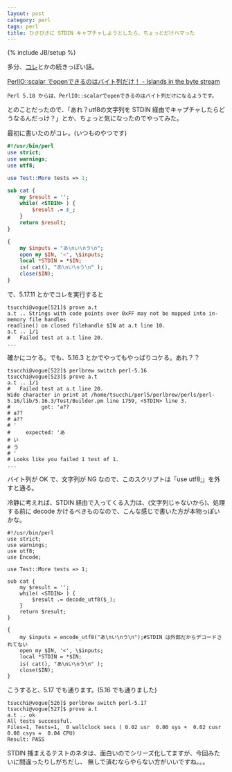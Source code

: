 ```yaml
---
layout: post
category: perl
tags: perl
title: ひさびさに STDIN キャプチャしようとしたら、ちょっとだけハマった
---
```

{% include JB/setup %}

多分、[コレ](http://d.hatena.ne.jp/tsucchi1022/20090604/1244126883)とかの続きっぽい話。

[PerlIO::scalar でopenできるのはバイト列だけ！ - Islands in the byte stream](http://d.hatena.ne.jp/gfx/20130426/1366947365)
```
Perl 5.18 からは、PerlIO::scalarでopenできるのはバイト列だけになるようです。
```

とのことだったので、「あれ？utf8の文字列を STDIN 経由でキャプチャしたらどうなるんだっけ？」とか、ちょっと気になったのでやってみた。

最初に書いたのがコレ。(いつものやつです)

```perl
#!/usr/bin/perl
use strict;
use warnings;
use utf8;

use Test::More tests => 1;

sub cat {
    my $result = '';
    while( <STDIN> ) {
        $result .= $_;
    }
    return $result;
}

{
    my $inputs = "あ\nい\nう\n";
    open my $IN, '<', \$inputs;
    local *STDIN = *$IN;
    is( cat(), "あ\nい\nう\n" );
    close($IN);
}
```

で、5.17.11 とかでコレを実行すると

```
tsucchi@vogue[521]$ prove a.t
a.t .. Strings with code points over 0xFF may not be mapped into in-memory file handles
readline() on closed filehandle $IN at a.t line 10.
a.t .. 1/1
#   Failed test at a.t line 20.
...
```

確かにコケる。でも、5.16.3 とかでやってもやっぱりコケる。あれ？？

```
tsucchi@vogue[522]$ perlbrew switch perl-5.16
tsucchi@vogue[523]$ prove a.t
a.t .. 1/1
#   Failed test at a.t line 20.
Wide character in print at /home/tsucchi/perl5/perlbrew/perls/perl-5.16/lib/5.16.3/Test/Builder.pm line 1759, <STDIN> line 3.
#          got: 'a??
# a??
# a??
# '
#     expected: 'あ
# い
# う
# '
# Looks like you failed 1 test of 1.
...
```

バイト列が OK で、文字列が NG なので、このスクリプトは「use utf8;」を外すと通る。

冷静に考えれば、STDIN 経由で入ってくる入力は、(文字列じゃないから)、処理する前に
decode かけるべきものなので、こんな感じで書いた方が本物っぽいかな。

```
#!/usr/bin/perl
use strict;
use warnings;
use utf8;
use Encode;

use Test::More tests => 1;

sub cat {
    my $result = '';
    while( <STDIN> ) {
        $result .= decode_utf8($_);
    }
    return $result;
}

{
    my $inputs = encode_utf8("あ\nい\nう\n");#STDIN は外部だからデコードされてない
    open my $IN, '<', \$inputs;
    local *STDIN = *$IN;
    is( cat(), "あ\nい\nう\n" );
    close($IN);
}
```

こうすると、5.17 でも通ります。(5.16 でも通りました)

```
tsucchi@vogue[526]$ perlbrew switch perl-5.17
tsucchi@vogue[527]$ prove a.t
a.t .. ok
All tests successful.
Files=1, Tests=1,  0 wallclock secs ( 0.02 usr  0.00 sys +  0.02 cusr  0.00 csys =  0.04 CPU)
Result: PASS
```

STDIN 捕まえるテストのネタは、面白いのでシリーズ化してますが、今回みたいに間違ったりしがちだし、
無しで済むならやらない方がいいですね。。。
